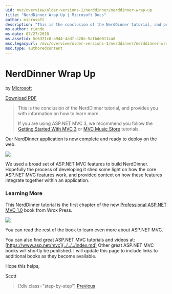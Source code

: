 ```yaml
---
uid: mvc/overview/older-versions-1/nerddinner/nerddinner-wrap-up
title: "NerdDinner Wrap Up | Microsoft Docs"
author: microsoft
description: "This is the conclusion of the NerdDinner tutorial, and provides you with information on how to learn more."
ms.author: riande
ms.date: 07/27/2010
ms.assetid: 5c6371c0-a944-4adf-a28e-5afbdd011ca8
msc.legacyurl: /mvc/overview/older-versions-1/nerddinner/nerddinner-wrap-up
msc.type: authoredcontent
---
```

# NerdDinner Wrap Up

by [Microsoft](https://github.com/microsoft)

[Download PDF](http://aspnetmvcbook.s3.amazonaws.com/aspnetmvc-nerdinner_v1.pdf)

> This is the conclusion of the NerdDinner tutorial, and provides you with information on how to learn more.
> 
> If you are using ASP.NET MVC 3, we recommend you follow the [Getting Started With MVC 3](../../older-versions/getting-started-with-aspnet-mvc3/cs/intro-to-aspnet-mvc-3.md) or [MVC Music Store](../../older-versions/mvc-music-store/mvc-music-store-part-1.md) tutorials.


Our NerdDinner application is now complete and ready to deploy on the web.

![](nerddinner-wrap-up/_static/image1.png)

We used a broad set of ASP.NET MVC features to build NerdDinner. Hopefully the process of developing it shed some light on how the core ASP.NET MVC features work, and provided context on how these features integrate together within an application.

### Learning More

This NerdDinner tutorial is the first chapter of the new [Professional ASP.NET MVC 1.0](https://www.amazon.com/gp/product/0470384611?ie=UTF8&amp;tag=scoblo04-20&amp;linkCode=xm2&amp;camp=1789&amp;creativeASIN=0470384611) book from Wrox Press.

[![](https://mscblogs.blob.core.windows.net/media/scottgu/Media/bookcover1_6CAECF94.png)](https://www.amazon.com/gp/product/0470384611?ie=UTF8&amp;tag=scoblo04-20&amp;linkCode=xm2&amp;camp=1789&amp;creativeASIN=0470384611)

You can read the rest of the book to learn even more about ASP.NET MVC.

You can also find great ASP.NET MVC tutorials and videos at: [https://www.asp.net/mvc](../../../index.md) Other great ASP.NET MVC books will shortly be published. I will update this page to include links to additional books as they become available.

Hope this helps,

Scott

> [!div class="step-by-step"]
> [Previous](enable-automated-unit-testing.md)
